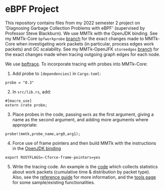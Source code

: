 # eBPF Project

This repository contains files from my 2022 semester 2 project on 'Diagnosing Garbage Collection Problems with eBPF' (supervised by Professor Steve Blackburn). We use MMTk with the OpenJDK binding. See my MMTk-Core `bpfworkprobe` [branch](https://github.com/clairexhuang/mmtk-core/tree/bpfworkprobe) for the exact changes made to MMTk-Core when investigating work packets (in particular, process edges work packets) and GC scalability. See my MMTk-OpenJFK `storeedges` [branch](https://github.com/clairexhuang/mmtk-openjdk/tree/storeedges) for the exact changes made when tracing outgoing graph edges for each node. 

We use [bpftrace](https://github.com/iovisor/bpftrace). To incorporate tracing with probes into MMTk-Core:
1. Add probe to `[dependencies]` in `Cargo.toml`:
```
probe = "0.3"
```
2. In `src/lib.rs`, add: 
```
#[macro_use]
extern crate probe;
```
3. Place probes in the code, passing `mmtk` as the first argument, giving a name as the second argument, and adding more arguments where appropriate:
```
probe!(mmtk,probe_name,arg0,arg1);
```
4. Force use of frame pointers and then build MMTk with the instructions in the [OpenJDK binding](https://github.com/mmtk/mmtk-openjdk) 
```
export RUSTFLAGS=-Cforce-frame-pointers=yes
```
5. Write the tracing code. An example is the [code](https://github.com/clairexhuang/ebpf/blob/main/do_work_with_stat-tracing/worker_id.bt) which collects statistics about work packets (cumulative time & distribution by packet type). Also, see the [reference guide](https://github.com/iovisor/bpftrace/blob/master/docs/reference_guide.md) for more information, and the [tools page](https://github.com/iovisor/bpftrace/tree/master/tools) for some sample/existing functionalities. 
